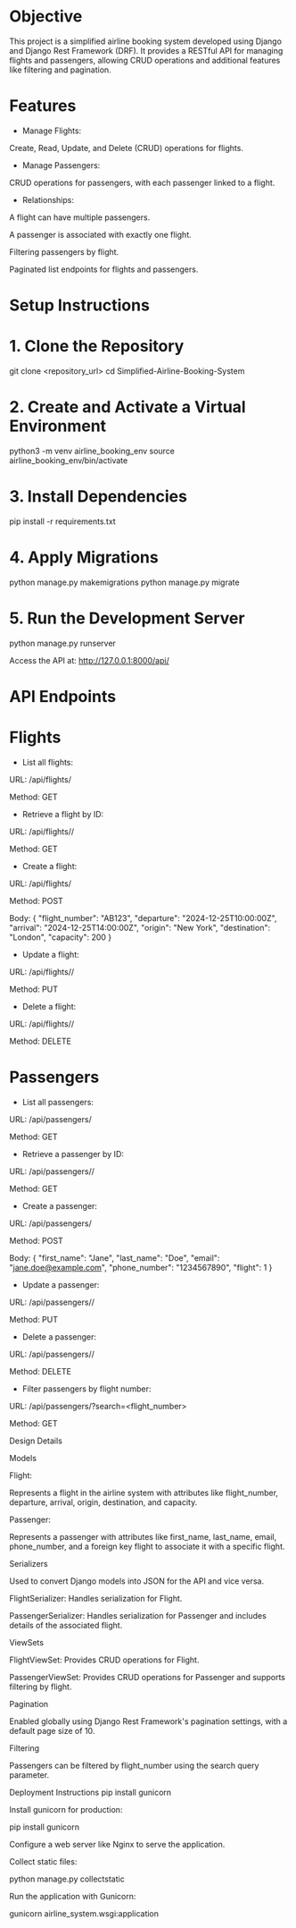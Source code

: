 # Objective

This project is a simplified airline booking system developed using Django and Django Rest Framework (DRF). It provides a RESTful API for managing flights and passengers, allowing CRUD operations and additional features like filtering and pagination.

# Features

- Manage Flights:

Create, Read, Update, and Delete (CRUD) operations for flights.

- Manage Passengers:

CRUD operations for passengers, with each passenger linked to a flight.

- Relationships:

A flight can have multiple passengers.

A passenger is associated with exactly one flight.

Filtering passengers by flight.

Paginated list endpoints for flights and passengers.

# Setup Instructions

#   1. Clone the Repository

git clone <repository_url>
cd Simplified-Airline-Booking-System

#   2. Create and Activate a Virtual Environment

python3 -m venv airline_booking_env
source airline_booking_env/bin/activate

#   3. Install Dependencies

pip install -r requirements.txt

#   4. Apply Migrations

python manage.py makemigrations
python manage.py migrate

#   5. Run the Development Server
python manage.py runserver

Access the API at: http://127.0.0.1:8000/api/

# API Endpoints

#   Flights

- List all flights:

URL: /api/flights/

Method: GET

- Retrieve a flight by ID:

URL: /api/flights/<id>/

Method: GET

- Create a flight:

URL: /api/flights/

Method: POST

Body: { "flight_number": "AB123", "departure": "2024-12-25T10:00:00Z", "arrival": "2024-12-25T14:00:00Z", "origin": "New York", "destination": "London", "capacity": 200 }

- Update a flight:

URL: /api/flights/<id>/

Method: PUT

- Delete a flight:

URL: /api/flights/<id>/

Method: DELETE

# Passengers

- List all passengers:

URL: /api/passengers/

Method: GET

- Retrieve a passenger by ID:

URL: /api/passengers/<id>/

Method: GET

- Create a passenger:

URL: /api/passengers/

Method: POST

Body: { "first_name": "Jane", "last_name": "Doe", "email": "jane.doe@example.com", "phone_number": "1234567890", "flight": 1 }

- Update a passenger:

URL: /api/passengers/<id>/

Method: PUT

- Delete a passenger:

URL: /api/passengers/<id>/

Method: DELETE

- Filter passengers by flight number:

URL: /api/passengers/?search=<flight_number>

Method: GET

Design Details

Models

Flight:

Represents a flight in the airline system with attributes like flight_number, departure, arrival, origin, destination, and capacity.

Passenger:

Represents a passenger with attributes like first_name, last_name, email, phone_number, and a foreign key flight to associate it with a specific flight.

Serializers

Used to convert Django models into JSON for the API and vice versa.

FlightSerializer: Handles serialization for Flight.

PassengerSerializer: Handles serialization for Passenger and includes details of the associated flight.

ViewSets

FlightViewSet: Provides CRUD operations for Flight.

PassengerViewSet: Provides CRUD operations for Passenger and supports filtering by flight.

Pagination

Enabled globally using Django Rest Framework's pagination settings, with a default page size of 10.

Filtering

Passengers can be filtered by flight_number using the search query parameter.

Deployment Instructions
pip install gunicorn

Install gunicorn for production:

pip install gunicorn

Configure a web server like Nginx to serve the application.

Collect static files:

python manage.py collectstatic

Run the application with Gunicorn:

gunicorn airline_system.wsgi:application

